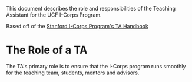 
This document describes the role and responsibilities of the Teaching Assistant for the UCF I-Corps Program.

Based off of the [Stanford I-Corps Program's TA Handbook](http://www.slideshare.net/sblank/ta-handbook-rev-4)

# The Role of a TA
The TA's primary role is to ensure that the I-Corps program runs smoothly for the teaching team, students, mentors and advisors.
